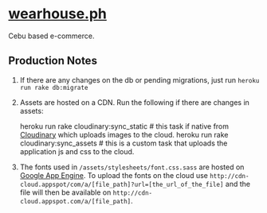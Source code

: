 [wearhouse.ph](http://www.wearhouse.ph)
=======================================

Cebu based e-commerce.

Production Notes
----------------
1. If there are any changes on the db or pending migrations, just run `heroku run rake db:migrate`

2. Assets are hosted on a CDN. Run the following if there are changes in assets:

    heroku run rake cloudinary:sync_static # this task if native from [Cloudinary](http://cloudinary.com) which uploads images to the cloud.
    heroku run rake cloudinary:sync_assets # this is a custom task that uploads the application js and css to the cloud.

3. The fonts used in `/assets/stylesheets/font.css.sass` are hosted on [Google App Engine](http://cdn-cloud.appspot.com). To upload the fonts
on the cloud use `http://cdn-cloud.appspot/com/a/[file_path]?url=[the_url_of_the_file]` and the file will then be available on `http://cdn-cloud.appspot.com/a/[file_path]`.
